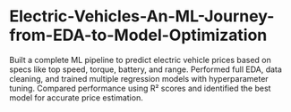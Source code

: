 # Electric-Vehicles-An-ML-Journey-from-EDA-to-Model-Optimization
Built a complete ML pipeline to predict electric vehicle prices based on specs like top speed, torque, battery, and range. Performed full EDA, data cleaning, and trained multiple regression models with hyperparameter tuning. Compared performance using R² scores and identified the best model for accurate price estimation.

